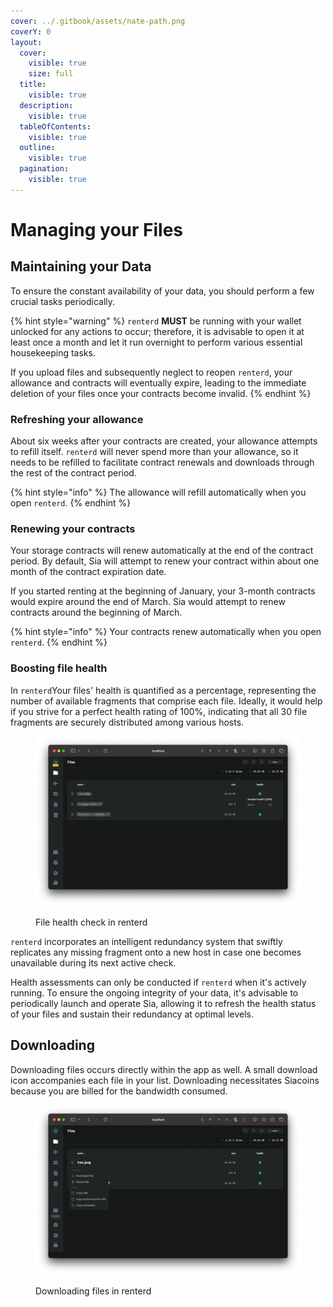 ```yaml
---
cover: ../.gitbook/assets/nate-path.png
coverY: 0
layout:
  cover:
    visible: true
    size: full
  title:
    visible: true
  description:
    visible: true
  tableOfContents:
    visible: true
  outline:
    visible: true
  pagination:
    visible: true
---
```


# Managing your Files

## Maintaining your Data

To ensure the constant availability of your data, you should perform a few crucial tasks periodically.&#x20;

{% hint style="warning" %}
`renterd` **MUST** be running with your wallet unlocked for any actions to occur; therefore, it is advisable to open it at least once a month and let it run overnight to perform various essential housekeeping tasks.&#x20;

If you upload files and subsequently neglect to reopen `renterd`, your allowance and contracts will eventually expire, leading to the immediate deletion of your files once your contracts become invalid.
{% endhint %}

### **Refreshing your allowance**

About six weeks after your contracts are created, your allowance attempts to refill itself. `renterd` will never spend more than your allowance, so it needs to be refilled to facilitate contract renewals and downloads through the rest of the contract period.&#x20;

{% hint style="info" %}
The allowance will refill automatically when you open `renterd`.
{% endhint %}

### **Renewing your contracts**

Your storage contracts will renew automatically at the end of the contract period. By default, Sia will attempt to renew your contract within about one month of the contract expiration date.&#x20;

If you started renting at the beginning of January, your 3-month contracts would expire around the end of March. Sia would attempt to renew contracts around the beginning of March.&#x20;

{% hint style="info" %}
Your contracts renew automatically when you open `renterd`.
{% endhint %}

### **Boosting file health**

In `renterd`Your files' health is quantified as a percentage, representing the number of available fragments that comprise each file. Ideally, it would help if you strive for a perfect health rating of 100%, indicating that all 30 file fragments are securely distributed among various hosts.

<figure><img src="../.gitbook/assets/renter_7.png" alt=""><figcaption><p>File health check in renterd</p></figcaption></figure>

`renterd` incorporates an intelligent redundancy system that swiftly replicates any missing fragment onto a new host in case one becomes unavailable during its next active check.

Health assessments can only be conducted if `renterd` when it's actively running. To ensure the ongoing integrity of your data, it's advisable to periodically launch and operate Sia, allowing it to refresh the health status of your files and sustain their redundancy at optimal levels.

## Downloading

Downloading files occurs directly within the app as well. A small download icon accompanies each file in your list. Downloading necessitates Siacoins because you are billed for the bandwidth consumed.

<figure><img src="../.gitbook/assets/renterd_8.png" alt=""><figcaption><p>Downloading files in renterd</p></figcaption></figure>

